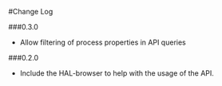 #Change Log

###0.3.0
  * Allow filtering of process properties in API queries

###0.2.0
  * Include the HAL-browser to help with the usage of the API.
